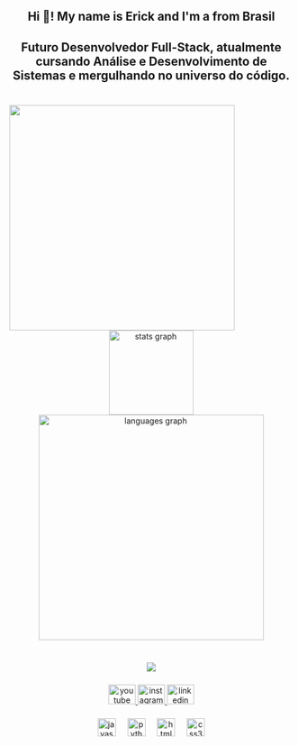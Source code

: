 <h2 align="center">Hi 👋! My name is Erick and I'm a from Brasil</h2>

###

<h2 align="center">Futuro Desenvolvedor Full-Stack, atualmente cursando Análise e Desenvolvimento de Sistemas e mergulhando no universo do código.</h2>

###

<br clear="both">

<img align="left" height="400" src="https://camo.githubusercontent.com/82acdce067eaf02cefe3d6bfa45eec745881f42196a0947b4ea0bd2bfe13ad33/68747470733a2f2f692e70696e696d672e636f6d2f6f726967696e616c732f63362f30662f37342f63363066373435623838313964333439613338623031333361663664613263332e676966"  />

###

<div align="center">
  <img src="https://github-readme-stats.vercel.app/api?username=ErickDsBR&hide_title=true&hide_rank=false&show_icons=true&include_all_commits=true&count_private=true&disable_animations=false&theme=discord_old_blurple&locale=en&hide_border=false" height="150" alt="stats graph"  />
  <img src="https://github-readme-stats.vercel.app/api/top-langs?username=ErickDsBR&locale=en&hide_title=false&layout=compact&card_width=320&langs_count=5&theme=discord_old_blurple&hide_border=false" height="400" alt="languages graph"  />
</div>

###

<br clear="both">

<div align="center">
  <img src="https://visitor-badge.laobi.icu/badge?page_id=ErickDsBR.ErickDsBR&"  />
</div>

###

<div align="center">
  <a href="https://www.youtube.com/@Erick_build" target="_blank">
    <img src="https://raw.githubusercontent.com/maurodesouza/profile-readme-generator/master/src/assets/icons/social/youtube/default.svg" width="48" height="35" alt="youtube logo"  />
  </a>
  <a href="https://www.instagram.com/er1ckb/" target="_blank">
    <img src="https://raw.githubusercontent.com/maurodesouza/profile-readme-generator/master/src/assets/icons/social/instagram/default.svg" width="48" height="35" alt="instagram logo"  />
  </a>
  <img src="https://raw.githubusercontent.com/maurodesouza/profile-readme-generator/master/src/assets/icons/social/linkedin/default.svg" width="48" height="35" alt="linkedin logo"  />
</div>

###

<div align="center">
  <img src="https://cdn.jsdelivr.net/gh/devicons/devicon/icons/javascript/javascript-original.svg" height="32" alt="javascript logo"  />
  <img width="13" />
  <img src="https://cdn.jsdelivr.net/gh/devicons/devicon/icons/python/python-original.svg" height="32" alt="python logo"  />
  <img width="13" />
  <img src="https://cdn.jsdelivr.net/gh/devicons/devicon/icons/html5/html5-original.svg" height="32" alt="html5 logo"  />
  <img width="13" />
  <img src="https://cdn.jsdelivr.net/gh/devicons/devicon/icons/css3/css3-original.svg" height="32" alt="css3 logo"  />
</div>

###
